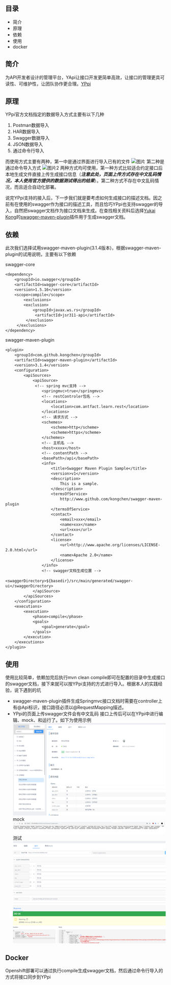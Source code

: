 ## 目录

* 简介
* 原理
* 依赖
* 使用
* docker

## 简介

为API开发者设计的管理平台，YApi让接口开发更简单高效，让接口的管理更具可读性、可维护性，让团队协作更合理。[YPpi](http://yapi.demo.qunar.com/)

## 原理

YPpi官方文档指定的数据导入方式主要有以下几种 

1. Postman数据导入
2. HAR数据导入
3. Swagger数据导入
4. JSON数据导入
5. 通过命令行导入

而使用方式主要有两种，第一中是通过界面进行导入已有的文件
![图片](file:///C:/Users/admin/AppData/Local/Temp/Wiz/306813e3-2e37-4734-a43c-d4b692990ced.png)
第二种是通过命令导入方式
![图片2](file:///C:/Users/admin/AppData/Local/Temp/Wiz/e87b3328-f953-41de-b047-a426be96075f.png)
两种方式均可使用，第一种方式比较适合约定接口后本地生成文件直接上传生成接口信息（***注意此处，页面上传方式存在中文乱码情况，本人使用官方提供的数据测试得出的结果***）。第二种方式不存在中文乱码情况，而且适合自动化部署。

说完YPpi支持的接入后，下一步我们就是要考虑如何生成接口的描述文档。因之前有在使用的swagger作为接口的描述工具，而且恰巧YPpi也支持swagger的导入，自然把swagger文档作为接口文档来生成。在查找相关资料后选择[Yukai Kong](https://github.com/kongchen)的[swagger-maven-plugin](https://github.com/kongchen/swagger-maven-plugin)插件用于生成swagger文档。

## 依赖

此次我们选择试用swagger-maven-plugin(3.1.4版本)，根据swagger-maven-plugin的试用说明，主要有以下依赖

swagger-core

```
<dependency>
    <groupId>io.swagger</groupId>
    <artifactId>swagger-core</artifactId>
    <version>1.5.16</version>
    <scope>compile</scope>
        <exclusions>
        <exclusion>
            <groupId>javax.ws.rs</groupId>
             <artifactId>jsr311-api</artifactId>
         </exclusion>
     </exclusions>
</dependency>
```

swagger-maven-plugin

```
<plugin>
    <groupId>com.github.kongchen</groupId>
    <artifactId>swagger-maven-plugin</artifactId>
    <version>3.1.4</version>
    <configuration>
        <apiSources>
            <apiSource>
             <!-- spring mvc支持 -->
                <springmvc>true</springmvc>
                <!-- restControler包名 -->
                <locations>
                    <location>com.antfact.learn.rest</location>
                </locations>
                <!-- 请求方式 -->
                <schemes>
                    <scheme>http</scheme>
                    <scheme>https</scheme>
                </schemes>
                <!-- 主机名 -->
                <host>xxxx</host>
                <!-- contentPath -->
                <basePath>/api</basePath>
                <info>
                    <title>Swagger Maven Plugin Sample</title>
                    <version>v1</version>
                    <description>
                        This is a sample.
                    </description>
                    <termsOfService>
                        http://www.github.com/kongchen/swagger-maven-plugin
                    </termsOfService>
                    <contact>
                        <email>xxx</email>
                        <name>xxx</name>
                        <url>xxx</url>
                    </contact>
                    <license>
                        <url>http://www.apache.org/licenses/LICENSE-2.0.html</url>
                        <name>Apache 2.0</name>
                    </license>
                </info>
                <!-- swagger文档生成位置 -->
                <swaggerDirectory>${basedir}/src/main/generated/swagger-ui</swaggerDirectory>
            </apiSource>
        </apiSources>
    </configuration>
    <executions>
        <execution>
            <phase>compile</phase>
            <goals>
                <goal>generate</goal>
            </goals>
        </execution>
    </executions>
</plugin>
```

## 使用

使用比较简单，依赖加完后执行mvn clean compile即可在配置的目录中生成接口的swagger文档，接下来就可以按YPpi支持的方式进行导入。根据本人的实践经验，说下遇到的坑

* swagger-maven-plugin插件生成Springmvc接口文档时需要在controller上有@Api标识，接口路径必须以@RequestMapping描述。
* YPpi的页面上传swagger文件会有中文乱码
接口上传后可以在YPpi中进行编辑、mock、和运行了。如下为使用示例
![tu](https://github.com/FeiMin/springmvc-swagger-yapi/blob/master/img/1.png)
mock
![tu](https://github.com/FeiMin/springmvc-swagger-yapi/blob/master/img/2.png)
测试
![tu](https://github.com/FeiMin/springmvc-swagger-yapi/blob/master/img/3.png)
## Docker

Openshift部署可以通过执行compile生成swagger文档，然后通过命令行导入的方式将接口同步到YPpi

